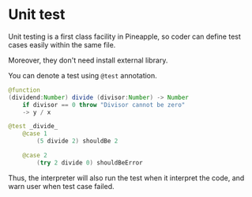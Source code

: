 # Unit test
Unit testing is a first class facility in Pineapple, so coder can define test cases easily within the same file.

Moreover, they don't need install external library.

You can denote a test using `@test` annotation.

```java
@function
(dividend:Number) divide (divisor:Number) -> Number  
    if divisor == 0 throw "Divisor cannot be zero"
    -> y / x

@test _divide_
    @case 1
        (5 divide 2) shouldBe 2

    @case 2
        (try 2 divide 0) shouldBeError
```

Thus, the interpreter will also run the test when it interpret the code, and warn user when test case failed.